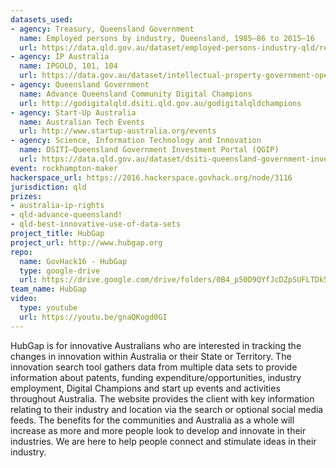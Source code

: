 ```yaml
---
datasets_used:
- agency: Treasury, Queensland Government
  name: Employed persons by industry, Queensland, 1985–86 to 2015–16
  url: https://data.qld.gov.au/dataset/employed-persons-industry-qld/resource/be22353b-b02a-4e39-b146-e2f2595bdab2
- agency: IP Australia
  name: IPGOLD, 101, 104
  url: https://data.gov.au/dataset/intellectual-property-government-open-live-data/resource/9050618b-c880-4bfe-9aa9-a002837f5067?view_id=fae6bade-2dc2-4b39-9aff-4f7dd0373b7a
- agency: Queensland Government
  name: Advance Queensland Community Digital Champions
  url: http://godigitalqld.dsiti.qld.gov.au/godigitalqldchampions
- agency: Start-Up Australia
  name: Australian Tech Events
  url: http://www.startup-australia.org/events
- agency: Science, Information Technology and Innovation
  name: DSITI—Queensland Government Investment Portal (QGIP)
  url: https://data.qld.gov.au/dataset/dsiti-queensland-government-investment-portal-qgip
event: rockhampton-maker
hackerspace_url: https://2016.hackerspace.govhack.org/node/3116
jurisdiction: qld
prizes:
- australia-ip-rights
- qld-advance-queensland!
- qld-best-innovative-use-of-data-sets
project_title: HubGap
project_url: http://www.hubgap.org
repo:
  name: GovHack16 - HubGap
  type: google-drive
  url: https://drive.google.com/drive/folders/0B4_p50D9QYfJcDZpSUFLTDk5NFU
team_name: HubGap
video:
  type: youtube
  url: https://youtu.be/gnaQKogd0GI
---
```


HubGap is for innovative Australians who are interested in tracking the changes in innovation within Australia or their State or Territory. The innovation search tool gathers data from multiple data sets to provide information about patents, funding expenditure/opportunities, industry employment, Digital Champions and start up events and activities throughout Australia. The website provides the client with key information relating to their industry and location via the search or optional social media feeds. The benefits for the communities and Australia as a whole will increase as more and more people look to develop and innovate in their industries. We are here to help people connect and stimulate ideas in their industry.